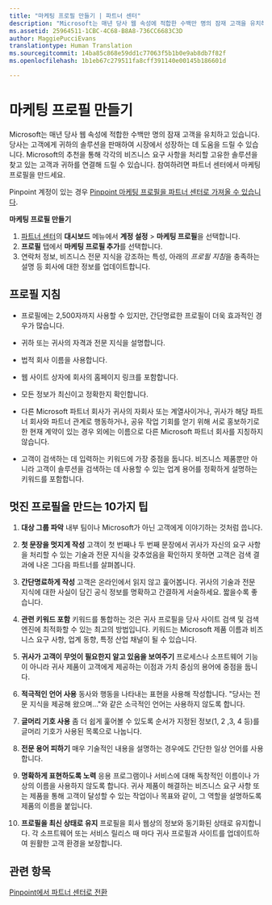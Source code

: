 ```yaml
---
title: "마케팅 프로필 만들기 | 파트너 센터"
description: "Microsoft는 매년 당사 웹 속성에 적합한 수백만 명의 잠재 고객을 유치하고 있습니다."
ms.assetid: 25964511-1CBC-4C68-B8A8-736CC6683C3D
author: MaggiePucciEvans
translationtype: Human Translation
ms.sourcegitcommit: 14ba85c868e59dd1c77063f5b1b0e9ab8db7f82f
ms.openlocfilehash: 1b1eb67c279511fa8cff391140e00145b186601d

---
```


# 마케팅 프로필 만들기


Microsoft는 매년 당사 웹 속성에 적합한 수백만 명의 잠재 고객을 유치하고 있습니다. 당사는 고객에게 귀하의 솔루션을 판매하여 시장에서 성장하는 데 도움을 드릴 수 있습니다. Microsoft의 추천을 통해 각각의 비즈니스 요구 사항을 처리할 고유한 솔루션을 찾고 있는 고객과 귀하를 연결해 드릴 수 있습니다.  참여하려면 파트너 센터에서 마케팅 프로필을 만드세요.

Pinpoint 계정이 있는 경우 [Pinpoint 마케팅 프로필을 파트너 센터로 가져올 수 있습니다](importing-pinpoint-profiles-into-partner-center.md).

**마케팅 프로필 만들기**

1.  [파트너 센터](http://go.microsoft.com/fwlink/p/?LinkId=808956)의 **대시보드** 메뉴에서 **계정 설정** &gt; **마케팅 프로필**을 선택합니다.
2.  **프로필** 탭에서 **마케팅 프로필 추가**를 선택합니다.
3.  연락처 정보, 비즈니스 전문 지식을 강조하는 특성, 아래의 *프로필 지침*을 충족하는 설명 등 회사에 대한 정보를 업데이트합니다.

## 프로필 지침


-   프로필에는 2,500자까지 사용할 수 있지만, 간단명료한 프로필이 더욱 효과적인 경우가 많습니다.

-   귀하 또는 귀사의 자격과 전문 지식을 설명합니다.

-   법적 회사 이름을 사용합니다.

-   웹 사이트 상자에 회사의 홈페이지 링크를 포함합니다.

-   모든 정보가 최신이고 정확한지 확인합니다.

-   다른 Microsoft 파트너 회사가 귀사의 자회사 또는 계열사이거나, 귀사가 해당 파트너 회사와 파트너 관계로 행동하거나, 공유 작업 기회를 얻기 위해 서로 홍보하기로 한 현재 계약이 있는 경우 외에는 이름으로 다른 Microsoft 파트너 회사를 지칭하지 않습니다.

-   고객이 검색하는 데 입력하는 키워드에 가장 중점을 둡니다. 비즈니스 제품뿐만 아니라 고객이 솔루션을 검색하는 데 사용할 수 있는 업계 용어를 정확하게 설명하는 키워드를 포함합니다.

## 멋진 프로필을 만드는 10가지 팁


1.  **대상 그룹 파악** 내부 팀이나 Microsoft가 아닌 고객에게 이야기하는 것처럼 씁니다.

2.  **첫 문장을 멋지게 작성** 고객이 첫 번째나 두 번째 문장에서 귀사가 자신의 요구 사항을 처리할 수 있는 기술과 전문 지식을 갖추었음을 확인하지 못하면 고객은 검색 결과에 나온 그다음 파트너를 살펴봅니다.

3.  **간단명료하게 작성** 고객은 온라인에서 읽지 않고 훑어봅니다. 귀사의 기술과 전문 지식에 대한 사실이 담긴 공식 정보를 명확하고 간결하게 서술하세요. 짧을수록 좋습니다.

4.  **관련 키워드 포함** 키워드를 통합하는 것은 귀사 프로필을 당사 사이트 검색 및 검색 엔진에 최적화할 수 있는 최고의 방법입니다. 키워드는 Microsoft 제품 이름과 비즈니스 요구 사항, 업계 동향, 특정 산업 채널이 될 수 있습니다.

5.  **귀사가 고객이 무엇이 필요한지 알고 있음을 보여주기** 프로세스나 소프트웨어 기능이 아니라 귀사 제품이 고객에게 제공하는 이점과 가치 중심의 용어에 중점을 둡니다.

6.  **적극적인 언어 사용** 동사와 행동을 나타내는 표현을 사용해 작성합니다. "당사는 전문 지식을 제공해 왔으며..."와 같은 소극적인 언어는 사용하지 않도록 합니다.

7.  **글머리 기호 사용** 좀 더 쉽게 훑어볼 수 있도록 순서가 지정된 정보(1, 2 ,3, 4 등)를 글머리 기호가 사용된 목록으로 나눕니다.

8.  **전문 용어 피하기** 매우 기술적인 내용을 설명하는 경우에도 간단한 일상 언어를 사용합니다.

9.  **명확하게 표현하도록 노력** 응용 프로그램이나 서비스에 대해 독창적인 이름이나 가상의 이름을 사용하지 않도록 합니다. 귀사 제품이 해결하는 비즈니스 요구 사항 또는 제품을 통해 고객이 달성할 수 있는 작업이나 목표와 같이, 그 역할을 설명하도록 제품의 이름을 붙입니다.

10. **프로필을 최신 상태로 유지** 프로필을 회사 웹상의 정보와 동기화된 상태로 유지합니다. 각 소프트웨어 또는 서비스 릴리스 때 마다 귀사 프로필과 사이트를 업데이트하여 원활한 고객 환경을 보장합니다.

## 관련 항목


[Pinpoint에서 파트너 센터로 전환](importing-pinpoint-profiles-into-partner-center.md)

 

 






<!--HONumber=Nov16_HO4-->


